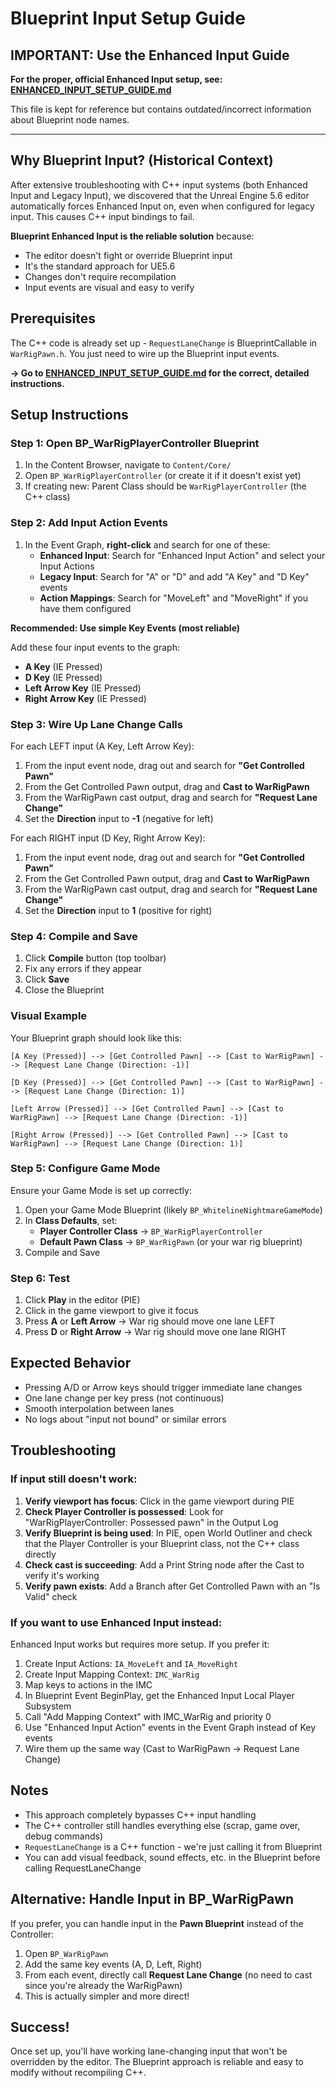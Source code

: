 # Blueprint Input Setup Guide

## IMPORTANT: Use the Enhanced Input Guide

**For the proper, official Enhanced Input setup, see: [ENHANCED_INPUT_SETUP_GUIDE.md](ENHANCED_INPUT_SETUP_GUIDE.md)**

This file is kept for reference but contains outdated/incorrect information about Blueprint node names.

---

## Why Blueprint Input? (Historical Context)

After extensive troubleshooting with C++ input systems (both Enhanced Input and Legacy Input), we discovered that the Unreal Engine 5.6 editor automatically forces Enhanced Input on, even when configured for legacy input. This causes C++ input bindings to fail.

**Blueprint Enhanced Input is the reliable solution** because:
- The editor doesn't fight or override Blueprint input
- It's the standard approach for UE5.6
- Changes don't require recompilation
- Input events are visual and easy to verify

## Prerequisites

The C++ code is already set up - `RequestLaneChange` is BlueprintCallable in `WarRigPawn.h`. You just need to wire up the Blueprint input events.

**→ Go to [ENHANCED_INPUT_SETUP_GUIDE.md](ENHANCED_INPUT_SETUP_GUIDE.md) for the correct, detailed instructions.**

## Setup Instructions

### Step 1: Open BP_WarRigPlayerController Blueprint

1. In the Content Browser, navigate to `Content/Core/`
2. Open `BP_WarRigPlayerController` (or create it if it doesn't exist yet)
3. If creating new: Parent Class should be `WarRigPlayerController` (the C++ class)

### Step 2: Add Input Action Events

1. In the Event Graph, **right-click** and search for one of these:
   - **Enhanced Input**: Search for "Enhanced Input Action" and select your Input Actions
   - **Legacy Input**: Search for "A" or "D" and add "A Key" and "D Key" events
   - **Action Mappings**: Search for "MoveLeft" and "MoveRight" if you have them configured

**Recommended: Use simple Key Events (most reliable)**

Add these four input events to the graph:
- **A Key** (IE Pressed)
- **D Key** (IE Pressed)
- **Left Arrow Key** (IE Pressed)
- **Right Arrow Key** (IE Pressed)

### Step 3: Wire Up Lane Change Calls

For each LEFT input (A Key, Left Arrow Key):

1. From the input event node, drag out and search for **"Get Controlled Pawn"**
2. From the Get Controlled Pawn output, drag and **Cast to WarRigPawn**
3. From the WarRigPawn cast output, drag and search for **"Request Lane Change"**
4. Set the **Direction** input to **-1** (negative for left)

For each RIGHT input (D Key, Right Arrow Key):

1. From the input event node, drag out and search for **"Get Controlled Pawn"**
2. From the Get Controlled Pawn output, drag and **Cast to WarRigPawn**
3. From the WarRigPawn cast output, drag and search for **"Request Lane Change"**
4. Set the **Direction** input to **1** (positive for right)

### Step 4: Compile and Save

1. Click **Compile** button (top toolbar)
2. Fix any errors if they appear
3. Click **Save**
4. Close the Blueprint

### Visual Example

Your Blueprint graph should look like this:

```
[A Key (Pressed)] --> [Get Controlled Pawn] --> [Cast to WarRigPawn] --> [Request Lane Change (Direction: -1)]

[D Key (Pressed)] --> [Get Controlled Pawn] --> [Cast to WarRigPawn] --> [Request Lane Change (Direction: 1)]

[Left Arrow (Pressed)] --> [Get Controlled Pawn] --> [Cast to WarRigPawn] --> [Request Lane Change (Direction: -1)]

[Right Arrow (Pressed)] --> [Get Controlled Pawn] --> [Cast to WarRigPawn] --> [Request Lane Change (Direction: 1)]
```

### Step 5: Configure Game Mode

Ensure your Game Mode is set up correctly:

1. Open your Game Mode Blueprint (likely `BP_WhitelineNightmareGameMode`)
2. In **Class Defaults**, set:
   - **Player Controller Class** → `BP_WarRigPlayerController`
   - **Default Pawn Class** → `BP_WarRigPawn` (or your war rig blueprint)
3. Compile and Save

### Step 6: Test

1. Click **Play** in the editor (PIE)
2. Click in the game viewport to give it focus
3. Press **A** or **Left Arrow** → War rig should move one lane LEFT
4. Press **D** or **Right Arrow** → War rig should move one lane RIGHT

## Expected Behavior

- Pressing A/D or Arrow keys should trigger immediate lane changes
- One lane change per key press (not continuous)
- Smooth interpolation between lanes
- No logs about "input not bound" or similar errors

## Troubleshooting

### If input still doesn't work:

1. **Verify viewport has focus**: Click in the game viewport during PIE
2. **Check Player Controller is possessed**: Look for "WarRigPlayerController: Possessed pawn" in the Output Log
3. **Verify Blueprint is being used**: In PIE, open World Outliner and check that the Player Controller is your Blueprint class, not the C++ class directly
4. **Check cast is succeeding**: Add a Print String node after the Cast to verify it's working
5. **Verify pawn exists**: Add a Branch after Get Controlled Pawn with an "Is Valid" check

### If you want to use Enhanced Input instead:

Enhanced Input works but requires more setup. If you prefer it:

1. Create Input Actions: `IA_MoveLeft` and `IA_MoveRight`
2. Create Input Mapping Context: `IMC_WarRig`
3. Map keys to actions in the IMC
4. In Blueprint Event BeginPlay, get the Enhanced Input Local Player Subsystem
5. Call "Add Mapping Context" with IMC_WarRig and priority 0
6. Use "Enhanced Input Action" events in the Event Graph instead of Key events
7. Wire them up the same way (Cast to WarRigPawn → Request Lane Change)

## Notes

- This approach completely bypasses C++ input handling
- The C++ controller still handles everything else (scrap, game over, debug commands)
- `RequestLaneChange` is a C++ function - we're just calling it from Blueprint
- You can add visual feedback, sound effects, etc. in the Blueprint before calling RequestLaneChange

## Alternative: Handle Input in BP_WarRigPawn

If you prefer, you can handle input in the **Pawn Blueprint** instead of the Controller:

1. Open `BP_WarRigPawn`
2. Add the same key events (A, D, Left, Right)
3. From each event, directly call **Request Lane Change** (no need to cast since you're already the WarRigPawn)
4. This is actually simpler and more direct!

## Success!

Once set up, you'll have working lane-changing input that won't be overridden by the editor. The Blueprint approach is reliable and easy to modify without recompiling C++.
